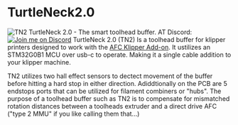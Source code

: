 # TurtleNeck2.0
![TN2](https://github.com/user-attachments/assets/d13e9ee4-a6a7-497b-9383-50f858e20ab2)
TurtleNeck 2.0 - The smart toolhead buffer.
AT Discord:
[![Join me on Discord]()]((https://discord.gg/armoredturtle))
TurtleNeck 2.0 (TN2) Is a toolhead buffer for klipper printers designed to work with the [AFC Klipper Add-on](https://github.com/ArmoredTurtle/AFC-Klipper-Add-On).
It ustilizes an STM32G0B1 MCU over usb-c to operate. Making it a single cable addition to your klipper machine.

TN2 utilizes two hall effect sensors to dectect movement of the buffer before hitting a hard stop in either direction. Adiddtionally on the PCB are 5 endstops ports that can be utilized for filament combiners or "hubs".
The purpose of a toolhead buffer such as TN2 is to compensate for mismatched rotation distances between a toolheads extruder and a direct drive AFC ("type 2 MMU" if you like calling them that...)
